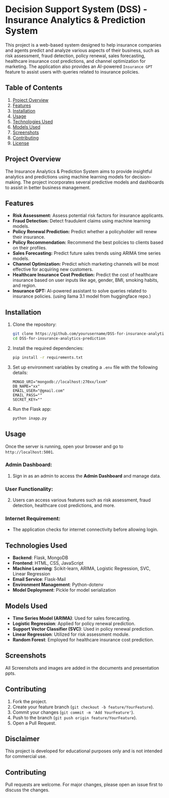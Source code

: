 # Decision Support System (DSS) - Insurance Analytics & Prediction System

This project is a web-based system designed to help insurance companies and agents predict and analyze various aspects of their business, such as risk assessment, fraud detection, policy renewal, sales forecasting, healthcare insurance cost predictions, and channel optimization for marketing. The application also provides an AI-powered `Insurance GPT` feature to assist users with queries related to insurance policies.

## Table of Contents
1. [Project Overview](#project-overview)
2. [Features](#features)
3. [Installation](#installation)
4. [Usage](#usage)
5. [Technologies Used](#technologies-used)
6. [Models Used](#models-used)
7. [Screenshots](#screenshots)
8. [Contributing](#contributing)
9. [License](#license)

## Project Overview
The Insurance Analytics & Prediction System aims to provide insightful analytics and predictions using machine learning models for decision-making. The project incorporates several predictive models and dashboards to assist in better business management.

## Features
- **Risk Assessment:** Assess potential risk factors for insurance applicants.
- **Fraud Detection:** Detect fraudulent claims using machine learning models.
- **Policy Renewal Prediction:** Predict whether a policyholder will renew their insurance.
- **Policy Recommendation:** Recommend the best policies to clients based on their profiles.
- **Sales Forecasting:** Predict future sales trends using ARIMA time series models.
- **Channel Optimization:** Predict which marketing channels will be most effective for acquiring new customers.
- **Healthcare Insurance Cost Prediction:** Predict the cost of healthcare insurance based on user inputs like age, gender, BMI, smoking habits, and region.
- **Insurance GPT:** AI-powered assistant to solve queries related to insurance policies. (using llama 3.1 model from huggingface repo.)

## Installation
1. Clone the repository:
   ```bash
   git clone https://github.com/yourusername/DSS-for-insurance-analytics-prediction.git
   cd DSS-for-insurance-analytics-prediction
   ```

2. Install the required dependencies:
   ```bash
   pip install -r requirements.txt
   ```

3. Set up environment variables by creating a `.env` file with the following details:
   ```plaintext
   MONGO_URI="mongodb://localhost:270xx/lxxm"
   DB_NAME="xx"
   EMAIL_USER="@gmail.com"
   EMAIL_PASS=""
   SECRET_KEY=""

   ```

4. Run the Flask app:
   ```bash
   python inapp.py
   ```

## Usage
Once the server is running, open your browser and go to `http://localhost:5001`.

### Admin Dashboard:
1. Sign in as an admin to access the **Admin Dashboard** and manage data.

### User Functionality:
2. Users can access various features such as risk assessment, fraud detection, healthcare cost predictions, and more.

### Internet Requirement:
- The application checks for internet connectivity before allowing login.

## Technologies Used
- **Backend**: Flask, MongoDB
- **Frontend**: HTML, CSS, JavaScript
- **Machine Learning**: Scikit-learn, ARIMA, Logistic Regression, SVC, Linear Regression
- **Email Service**: Flask-Mail
- **Environment Management**: Python-dotenv
- **Model Deployment**: Pickle for model serialization

## Models Used
- **Time Series Model (ARIMA)**: Used for sales forecasting.
- **Logistic Regression**: Applied for policy renewal prediction.
- **Support Vector Classifier (SVC)**: Used in policy renewal prediction.
- **Linear Regression**: Utilized for risk assessment module.
- **Random Forest**: Employed for healthcare insurance cost prediction.

## Screenshots
All Screenshots and images are added in the documents and presentation ppts.

## Contributing
1. Fork the project.
2. Create your feature branch (`git checkout -b feature/YourFeature`).
3. Commit your changes (`git commit -m 'Add YourFeature'`).
4. Push to the branch (`git push origin feature/YourFeature`).
5. Open a Pull Request.

## Disclaimer
This project is developed for educational purposes only and is not intended for commercial use.

## Contributing
Pull requests are welcome. For major changes, please open an issue first to discuss the changes.
